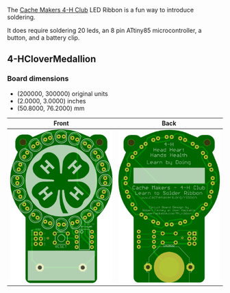The [Cache Makers 4-H Club](http://cachemakers.org) LED Ribbon is a fun way to introduce soldering.
  		  
It does require soldering 20 leds, an 8 pin ATtiny85 microcontroller, a button, and a battery clip. 
## 4-HCloverMedallion 


### Board dimensions

* (200000, 300000) original units
* (2.0000, 3.0000) inches
* (50.8000, 76.2000) mm



| Front | Back |
| --- | --- |
| ![Front](4-HCloverMedallion.png) | ![Back](4-HCloverMedallion_back.png) |


